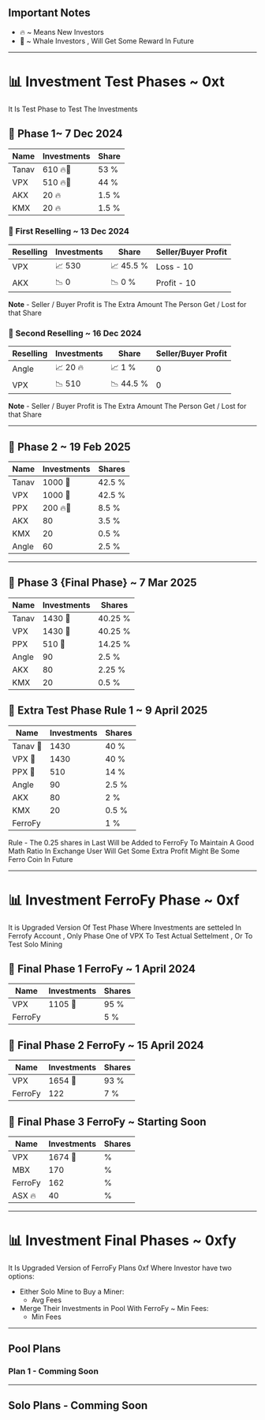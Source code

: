 ## Important Notes

- 🔥 ~ Means New Investors
- 🐋 ~ Whale Investors , Will Get Some Reward In Future

---

# 📊 Investment Test Phases ~ 0xt

It Is Test Phase to Test The Investments

## 🌟 Phase 1~ 7 Dec 2024 
| Name   | Investments | Share     |
|--------|-------------|-----------|
| Tanav  | 610 🔥🐋  | 53 %    |
| VPX    | 510 🔥🐋  | 44 %    |
| AKX    | 20  🔥    | 1.5 %   |
| KMX    | 20  🔥    | 1.5 %   |

### 🎯 First Reselling ~ 13 Dec 2024
| Reselling | Investments | Share      | Seller/Buyer Profit |
|-----------|-------------|------------|---------------------|
| VPX       | 📈 530    | 📈 45.5 %| Loss - 10         |
| AKX       | 📉 0      | 📉 0 %   | Profit - 10       |

**Note** - Seller / Buyer Profit is The Extra Amount The Person Get / Lost for that Share

### 🎯 Second Reselling ~ 16 Dec 2024
| Reselling | Investments | Share      | Seller/Buyer Profit |
|-----------|-------------|------------|---------------------|
| Angle     | 📈 20 🔥  | 📈 1 %   | 0                   |
| VPX       | 📉 510    | 📉 44.5 %| 0                   |

**Note** - Seller / Buyer Profit is The Extra Amount The Person Get / Lost for that Share

---

## 🌟 Phase 2 ~ 19 Feb 2025
| Name   | Investments | Shares     |
|--------|-------------|------------|
| Tanav  | 1000 🐋   | 42.5 %   |
| VPX    | 1000 🐋   | 42.5 %   |
| PPX    | 200 🔥🐋  | 8.5 %    |
| AKX    | 80        | 3.5 %    |
| KMX    | 20        | 0.5 %    |
| Angle  | 60        | 2.5 %    |

---

## 🌟 Phase 3 {Final Phase} ~ 7 Mar 2025
| Name   | Investments | Shares     |
|--------|-------------|------------|
| Tanav  | 1430 🐋   | 40.25 %  |
| VPX    | 1430 🐋   | 40.25 %  |
| PPX    | 510 🐋    | 14.25 %  |
| Angle  | 90        | 2.5 %    |
| AKX    | 80        | 2.25 %   |
| KMX    | 20        | 0.5 %    |

## 🌟 Extra Test Phase Rule 1 ~ 9 April 2025
|      Name    | Investments | Shares    |
|--------------|-------------|-----------|
| Tanav  🐋  | 1430      | 40 %    |
| VPX    🐋  | 1430      | 40 %    |
| PPX     🐋 | 510       | 14 %    |
| Angle        | 90        | 2.5 %   |
| AKX        | 80        | 2 %     |
| KMX          | 20        | 0.5 %   |
| FerroFy      |             | 1 %     |

Rule - The 0.25 shares in Last Will be Added to FerroFy To Maintain A Good Math Ratio In Exchange User Will Get Some Extra Profit Might Be Some Ferro Coin In Future

---

# 📊 Investment FerroFy Phase ~ 0xf

It is Upgraded Version Of Test Phase Where Investments are setteled In Ferrofy Account , Only Phase One of VPX To Test Actual Settelment , Or To Test Solo Mining

## 🌟 Final Phase 1 FerroFy ~ 1 April 2024
| Name     | Investments | Shares    |
|----------|-------------|-----------|
| VPX      | 1105 🐋   | 95 %    |
| FerroFy  |             | 5 %     |

## 🌟 Final Phase 2 FerroFy ~ 15 April 2024

| Name     | Investments | Shares    |
|----------|-------------|-----------|
| VPX      | 1654 🐋     | 93 %     |
| FerroFy  |     122   | 7 %      |

## 🌟 Final Phase 3 FerroFy ~ Starting Soon

| Name     | Investments | Shares    |
|----------|-------------|-----------|
| VPX      | 1674 🐋     |  %    
| MBX      |     170  |  %    |
| FerroFy  |     162  |  %    |
| ASX 🔥   |     40  |  %    |


---

# 📊 Investment Final Phases ~ 0xfy

It Is Upgraded Version of FerroFy Plans 0xf Where Investor have two options:
- Either Solo Mine to Buy a Miner:
  - Avg Fees
- Merge Their Investments in Pool With FerroFy ~ Min Fees:
  - Min Fees

---

## Pool Plans

### Plan 1 - Comming Soon

---

## Solo Plans - Comming Soon


